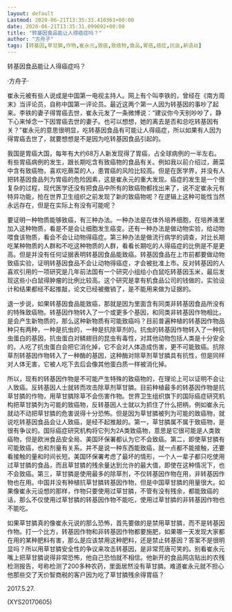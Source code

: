 ```yaml
---
layout: default
Lastmod: 2020-06-21T13:35:33.410361+00:00
date: 2020-06-21T13:35:31.099092+00:00
title: "转基因食品能让人得癌症吗？"
author: "方舟子"
tags: [转基因,草甘膦,作物,崔永元,致癌,致癌物,食品,胃癌,癌症,抗虫,新语丝]
---
```


转基因食品能让人得癌症吗？

·方舟子·

崔永元被有些人说成是中国第一电视主持人。网上有个叫李铁的，曾经在《南方周末》当评论员，自称中国第一评论员。最近这两个第一人因为转基因的事吵了起来。李铁的妻子得胃癌去世，崔永元发了一条微博说：“建议你今天别吵吵了，静下心来悼念一下因胃癌去世的妻子。也可以想想，她的离去是否和总吃转基因有关？”崔永元的意思很明显，吃转基因食品有可能让人得癌症，所以如果有人因为得胃癌去世了，就要想想是不是因为吃转基因食品引起的。

我国是胃癌大国，每年有大约68万人新发现得了胃癌，占全球病例的一半左右。有些胃癌病例的发生，跟长期吃含有致癌物的食品有关。例如我以前介绍过，蕨菜中含有致癌物，喜欢吃蕨菜的人，患胃癌的风险比较高。但是在医学界，并没有人把转基因食品列为胃癌的危险因素，这是崔永元的重大发现。癌症的发生是一个很复杂的过程，现代医学还没有把食品中所有的致癌物都找出来了，说不定崔永元有特异功能，抢在世界卫生组织之前发现了新的致癌物呢？在逻辑上这种可能性当然永远存在，但是在实际上有没有可能呢？

要证明一种物质能够致癌，有三种办法。一种办法是在体外培养细胞，在培养液里加入这种物质，看是不是会让细胞发生癌变。还有一种办法是做动物实验，给动物喂食该物质，看会不会让动物得癌症。第三种办法是做流行病学的调查，对比长期吃某种物质的人群和不吃这种物质的人群，看看长期吃的人得癌症的比例是不是更高。但是并没有任何证据表明转基因食品能致癌。转基因食品在上市前都要做动物致癌实验，证明转基因食品不会让动物得癌症，才会被批准上市。反对转基因的人喜欢引用的一项研究是几年前法国有一个研究小组给小白鼠吃转基因玉米，最后发现这些小白鼠得肿瘤的比例比较高。这个研究是拿有机食品公司的钱做的，实验设计和结果都经不起推敲，论文已经被撤销了，是不能用来做为证据的。

退一步说，如果转基因食品能致癌，那就是因为里面含有同类非转基因食品所没有的特殊致癌物。转基因作物转入了一个或更多个基因，和同类非转基因作物相比，是会产生新物质的，那么这种新物质有可能致癌吗？目前普遍种植的转基因作物品种只有两种，一种是抗虫的，一种是抗除草剂的。抗虫的转基因作物转入了一种抗虫蛋白的基因，抗虫蛋白对鳞翅目的昆虫有毒性，对其他动物包括人类是十分安全的，人吃了抗虫蛋白会把它消化掉，它不会对人体造成伤害，更不可能致癌。抗除草剂转基因作物转入了一种酶的基因，这种酶对除草剂草甘膦具有抗性，但是同样对人体无害，它被人吃下去后会像其他蛋白质一样被消化掉。

所以，现有的转基因作物是不可能产生特殊的致癌物的，在理论上可以证明不会让人致癌。反转基因人士就转而攻击除草剂草甘膦。目前种植最多的转基因作物是抗草甘膦的作物，用草甘膦除草不会伤害作物。世界卫生组织旗下的国际癌症研究机构把草甘膦列为可能的致癌物，反转基因人士就以为抓住了什么把柄，例如崔永元就动不动把草甘膦的危害说得十分恐怖。但是因为草甘膦被列为可能的致癌物，就说吃转基因食品会让人致癌，是经不起推敲的。第一，草甘膦属不属于致癌物，是很有争议的。国际癌症研究机构将它列为2A类致癌物，意思是它很可能是人类致癌物，但是欧洲食品安全局、美国环保署都认为它不会致癌。第二，即使草甘膦有可能致癌，也和剂量有关系。并不是说一种东西能致癌，就一点都不能接触，还要看接触的量和时间长短。美国环保署考虑了最坏的情形，一个人一辈子都只吃使用过草甘膦的食品，而且草甘膦的残余量达到允许的最大值，即使在这种情况下，也不会致癌。第三，草甘膦是使用最多的除草剂，不仅转基因作物在用，非转基因作物也在用。中国并没有种植抗草甘膦转基因作物，但是中国草甘膦的用量很大。如果像崔永元设想的那样，作物只要使用过草甘膦，不管有没有残余，都能致癌的话，那么不仅使用过草甘膦的转基因作物不能吃，使用过草甘膦的非转基因作物也不能吃。

如果草甘膦真的像崔永元说的那么恐怖，首先要做的是禁用草甘膦，而不是转基因作物。打一个比方，转基因作物和非转基因作物都要施肥，如果哪一天发现大家都在用的某种肥料有害，那么是应该禁用这种肥料，还是禁止转基因？答案不是很明显吗？所以用草甘膦安全性的争议来攻击转基因，是非常荒唐可笑的。别看崔永元嘴上把草甘膦说得非常恐怖，他自己恐怕就不相信。他新开的食品网店贴出的农残检测报告，号称检测了200多种农药，里面居然没有草甘膦。难道崔永元就不担心他那些交了天价智商税的客户因为吃了草甘膦残余得胃癌？

2017.5.27.

(XYS20170605)

